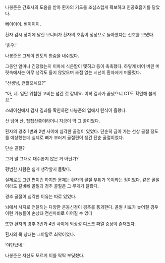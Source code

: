 나봉준은 간호사의 도움을 받아 환자의 기도를 조심스럽게 확보하고 인공호흡기를 달았다.

삐이이이. 삐이이이.

환자 감시 장치에 달린 모니터가 환자의 호흡이 정상으로 돌아왔다는 신호를 보냈다.

‘휴우.’

나봉준은 그제야 안도의 한숨을 내쉬었다.

그동안 얼마나 긴장했는지 이마에 식은땀이 맺히고 등이 축축했다. 하얗게 비어 버린 머릿속에서는 아무 생각도 들지 않았으며 초점 없는 시선이 환자에게 머물렀다.

“선생님, 괜찮으세요?”

“아, 네. 일단 위험한 고비는 넘긴 것 같네요. 이학 검사가 끝났으니 CT도 확인해 볼게요.”

스테이션에서 검사 결과를 확인하던 나봉준의 입에서 탄식이 흘렀다.

산 넘어 산, 첩첩산중이라더니 지금이 딱 그 꼴이었다.

환자의 경추 1번과 2번 사이에 심각한 골절이 있었다. 단순히 금이 가는 선상 골절 정도를 예상했는데 실제로 뼈가 부러져 골절편이 생긴 단순 골절이었다.

단순 골절?

그거 말 그대로 대수롭지 않은 거 아닌가?

평범한 사람은 쉽게 생각할지 몰랐다.

실제로도 그런 편이긴 하지만 문제는 환자의 골절 부위가 목이라는 점이었다. 같은 골절이라도 갈비뼈 골절과 경추 골절은 그 무게가 달랐다.

경추 골절이 심각한 이유는 따로 있었다.

뇌에서 사지로 전달되는 다양한 운동신경이 경추를 통과한다. 골절 치료가 늦어질 경우 이런 기능들이 손상돼 전신마비로 이어질 수 있다

또한 환자의 경추 3번과 4번 사이에 외상성 디스크 파열 증상이 존재했다.

환자의 목 상태는 그야말로 최악이었다.

‘야단났네.’

나봉준은 자신도 모르게 이를 딱딱 부딪쳤다.